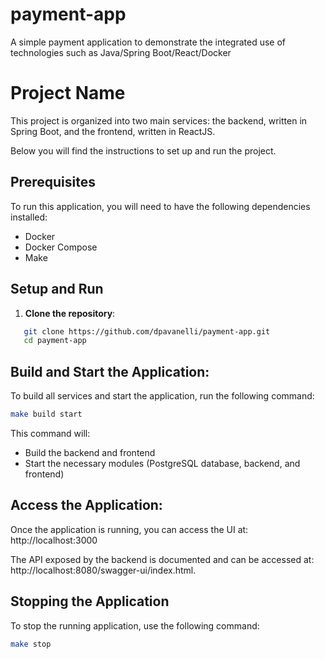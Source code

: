 # payment-app
A simple payment application to demonstrate the integrated use of technologies such as Java/Spring Boot/React/Docker

# Project Name

This project is organized into two main services: the backend, written in Spring Boot, and the frontend, written in ReactJS. 

Below you will find the instructions to set up and run the project.

## Prerequisites

To run this application, you will need to have the following dependencies installed:

- Docker
- Docker Compose
- Make

## Setup and Run

1. **Clone the repository**:
```sh
   git clone https://github.com/dpavanelli/payment-app.git
   cd payment-app
```

## Build and Start the Application:

To build all services and start the application, run the following command:

```sh
make build start
```

This command will:

- Build the backend and frontend
- Start the necessary modules (PostgreSQL database, backend, and frontend)

## Access the Application:

Once the application is running, you can access the UI at: http://localhost:3000

The API exposed by the backend is documented and can be accessed at: http://localhost:8080/swagger-ui/index.html.

## Stopping the Application

To stop the running application, use the following command:

```sh
make stop
```